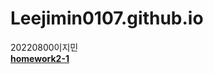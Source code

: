 # Leejimin0107.github.io
20220800이지민   
[**homework2-1**](https://leejimin0107.github.io/homework2-1.html)

